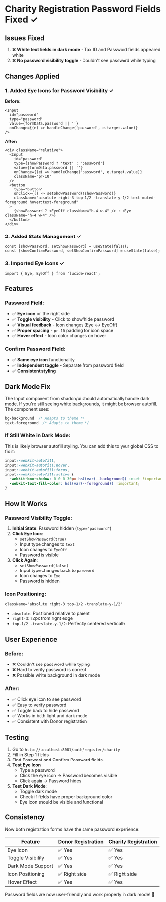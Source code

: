 # Charity Registration Password Fields Fixed ✓

## Issues Fixed

1. ❌ **White text fields in dark mode** - Tax ID and Password fields appeared white
2. ❌ **No password visibility toggle** - Couldn't see password while typing

## Changes Applied

### 1. Added Eye Icons for Password Visibility ✓

**Before:**
```tsx
<Input
  id="password"
  type="password"
  value={formData.password || ''}
  onChange={(e) => handleChange('password', e.target.value)}
/>
```

**After:**
```tsx
<div className="relative">
  <Input
    id="password"
    type={showPassword ? 'text' : 'password'}
    value={formData.password || ''}
    onChange={(e) => handleChange('password', e.target.value)}
    className="pr-10"
  />
  <button
    type="button"
    onClick={() => setShowPassword(!showPassword)}
    className="absolute right-3 top-1/2 -translate-y-1/2 text-muted-foreground hover:text-foreground"
  >
    {showPassword ? <EyeOff className="h-4 w-4" /> : <Eye className="h-4 w-4" />}
  </button>
</div>
```

### 2. Added State Management ✓

```tsx
const [showPassword, setShowPassword] = useState(false);
const [showConfirmPassword, setShowConfirmPassword] = useState(false);
```

### 3. Imported Eye Icons ✓

```tsx
import { Eye, EyeOff } from 'lucide-react';
```

## Features

### Password Field:
- ✅ **Eye icon** on the right side
- ✅ **Toggle visibility** - Click to show/hide password
- ✅ **Visual feedback** - Icon changes (Eye ↔ EyeOff)
- ✅ **Proper spacing** - `pr-10` padding for icon space
- ✅ **Hover effect** - Icon color changes on hover

### Confirm Password Field:
- ✅ **Same eye icon** functionality
- ✅ **Independent toggle** - Separate from password field
- ✅ **Consistent styling**

## Dark Mode Fix

The Input component from shadcn/ui should automatically handle dark mode. If you're still seeing white backgrounds, it might be browser autofill. The component uses:

```css
bg-background  /* Adapts to theme */
text-foreground  /* Adapts to theme */
```

### If Still White in Dark Mode:

This is likely browser autofill styling. You can add this to your global CSS to fix it:

```css
input:-webkit-autofill,
input:-webkit-autofill:hover,
input:-webkit-autofill:focus,
input:-webkit-autofill:active {
  -webkit-box-shadow: 0 0 0 30px hsl(var(--background)) inset !important;
  -webkit-text-fill-color: hsl(var(--foreground)) !important;
}
```

## How It Works

### Password Visibility Toggle:

1. **Initial State**: Password hidden (`type="password"`)
2. **Click Eye Icon**: 
   - `setShowPassword(true)`
   - Input type changes to `text`
   - Icon changes to `EyeOff`
   - Password is visible
3. **Click Again**:
   - `setShowPassword(false)`
   - Input type changes back to `password`
   - Icon changes to `Eye`
   - Password is hidden

### Icon Positioning:

```tsx
className="absolute right-3 top-1/2 -translate-y-1/2"
```

- `absolute`: Positioned relative to parent
- `right-3`: 12px from right edge
- `top-1/2 -translate-y-1/2`: Perfectly centered vertically

## User Experience

### Before:
- ❌ Couldn't see password while typing
- ❌ Hard to verify password is correct
- ❌ Possible white background in dark mode

### After:
- ✅ Click eye icon to see password
- ✅ Easy to verify password
- ✅ Toggle back to hide password
- ✅ Works in both light and dark mode
- ✅ Consistent with Donor registration

## Testing

1. Go to `http://localhost:8081/auth/register/charity`
2. Fill in Step 1 fields
3. Find Password and Confirm Password fields
4. **Test Eye Icon**:
   - Type a password
   - Click the eye icon → Password becomes visible
   - Click again → Password hides
5. **Test Dark Mode**:
   - Toggle dark mode
   - Check if fields have proper background color
   - Eye icon should be visible and functional

## Consistency

Now both registration forms have the same password experience:

| Feature | Donor Registration | Charity Registration |
|---------|-------------------|---------------------|
| Eye Icon | ✅ Yes | ✅ Yes |
| Toggle Visibility | ✅ Yes | ✅ Yes |
| Dark Mode Support | ✅ Yes | ✅ Yes |
| Icon Positioning | ✅ Right side | ✅ Right side |
| Hover Effect | ✅ Yes | ✅ Yes |

Password fields are now user-friendly and work properly in dark mode! 🎉
